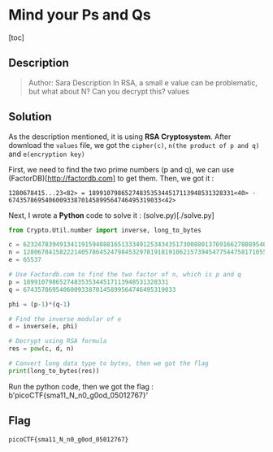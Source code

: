 # Mind your Ps and Qs

[toc]

## Description
> Author: Sara
> Description
> In RSA, a small e value can be problematic, but what about N? Can you decrypt this? values

## Solution
As the description mentioned, it is using **RSA Cryptosystem**.
After download the `values` file, we got the `cipher(c)`, `n(the product of p and q)` and `e(encryption key)`

First, we need to find the two prime numbers (p and q), we can use (FactorDB)[http://factordb.com] to get them.
Then, we got it :
```
1280678415...23<82> = 1899107986527483535344517113948531328331<40> · 674357869540600933870145899564746495319033<42>
```

Next, I wrote a **Python** code to solve it : (solve.py)[./solve.py]

```python
from Crypto.Util.number import inverse, long_to_bytes

c = 62324783949134119159408816513334912534343517300880137691662780895409992760262021
n = 1280678415822214057864524798453297819181910621573945477544758171055968245116423923
e = 65537

# Use Factordb.com to find the two factor of n, which is p and q
p = 1899107986527483535344517113948531328331
q = 674357869540600933870145899564746495319033

phi = (p-1)*(q-1)

# Find the inverse modular of e
d = inverse(e, phi)

# Decrypt using RSA formula
res = pow(c, d, n)

# Convert long data type to bytes, then we got the flag
print(long_to_bytes(res))

```

Run the python code, then we got the flag : b'picoCTF{sma11_N_n0_g0od_05012767}'


## Flag
```
picoCTF{sma11_N_n0_g0od_05012767}
```
